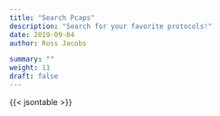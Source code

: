 ```yaml
---
title: "Search Pcaps"
description: "Search for your favorite protocols!"
date: 2019-09-04
author: Ross Jacobs

summary: ""
weight: 11
draft: false
---
```


{{< jsontable >}}